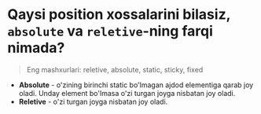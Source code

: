 # Qaysi position xossalarini bilasiz, `absolute` va `reletive`-ning farqi nimada?

> Eng mashxurlari: reletive, absolute, static, sticky, fixed

- **Absolute** - o'zining birinchi static bo'lmagan ajdod elementiga qarab joy oladi. Unday element bo'lmasa o'zi turgan joyga nisbatan joy oladi.
- **Reletive** - o'zi turgan joyga nisbatan joy oladi.
